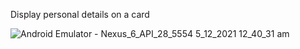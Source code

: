 Display personal details on a card  

![Android Emulator - Nexus_6_API_28_5554 5_12_2021 12_40_31 am](https://user-images.githubusercontent.com/68913871/144717400-f6c0c0fd-dd64-47f7-9afd-b710e078ad1c.png)
